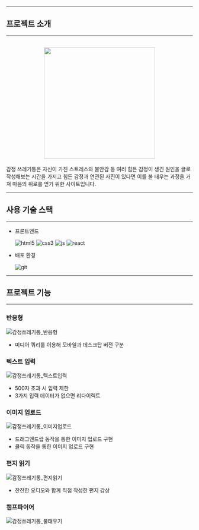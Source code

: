 ***
## 프로젝트 소개
***
<br>
<center>
<img src="https://user-images.githubusercontent.com/75672249/120592400-c67afa80-c478-11eb-8707-30864aa10ecd.png" width="300px" />
</center>
<br>
감정 쓰레기통은 자신이 가진 스트레스와 불안감 등 여러 힘든 감정이 생긴 원인을 글로 작성해보는 시간을 가지고 힘든 감정과 연관된 사진이 있다면 이를 불 태우는 과정을 거쳐 마음의 위로를 얻기 위한 사이트입니다.

***
## 사용 기술 스택
***
- 프론트엔드  

  ![html5](https://img.shields.io/badge/HTML5-E34F26?style=for-the-badge&logo=html5&logoColor=white)
  ![css3](https://img.shields.io/badge/CSS3-1572B6?style=for-the-badge&logo=css3&logoColor=white)
  ![js](https://img.shields.io/badge/JavaScript-F7DF1E?style=for-the-badge&logo=javascript&logoColor=black)
  ![react](https://img.shields.io/badge/react-%2320232a.svg?style=for-the-badge&logo=react&logoColor=%2361DAFB)
- 배포 환경

  ![git](https://img.shields.io/badge/github-%23121011.svg?style=for-the-badge&logo=github&logoColor=white)
***
## 프로젝트 기능
***
### 반응형  
![감정쓰레기통_반응형](https://user-images.githubusercontent.com/75672249/120601279-b406be00-c484-11eb-92f7-6c52a1a08e68.gif)
- 미디어 쿼리를 이용해 모바일과 데스크탑 버전 구분
### 텍스트 입력
![감정쓰레기통_텍스트입력](https://user-images.githubusercontent.com/75672249/120601326-c1bc4380-c484-11eb-9b95-deca894cf335.gif)
- 500자 초과 시 입력 제한
- 3가지 입력 데이터가 없으면 리다이렉트
### 이미지 업로드
![감정쓰레기통_이미지업로드](https://user-images.githubusercontent.com/75672249/120601312-bc5ef900-c484-11eb-9cf5-87b6ea0d3add.gif)
- 드래그앤드랍 동작을 통한 이미지 업로드 구현
- 클릭 동작을 통한 이미지 업로드 구현
### 편지 읽기
![감정쓰레기통_편지읽기](https://user-images.githubusercontent.com/75672249/120601338-c4b73400-c484-11eb-9ec1-a9e46c447e29.gif)
- 잔잔한 오디오와 함께 직접 작성한 편지 감상
### 캠프파이어
![감정쓰레기통_불태우기](https://user-images.githubusercontent.com/75672249/120601297-b8cb7200-c484-11eb-805e-3a111a1ef68f.gif)
